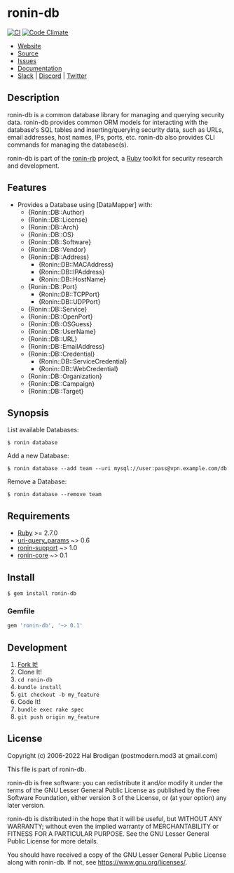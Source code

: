 # ronin-db

[![CI](https://github.com/ronin-rb/ronin-db/actions/workflows/ruby.yml/badge.svg)](https://github.com/ronin-rb/ronin-db/actions/workflows/ruby.yml)
[![Code Climate](https://codeclimate.com/github/ronin-rb/ronin-db.svg)](https://codeclimate.com/github/ronin-rb/ronin-db)

* [Website](https://ronin-rb.dev)
* [Source](https://github.com/ronin-rb/ronin-db)
* [Issues](https://github.com/ronin-rb/ronin-db/issues)
* [Documentation](https://ronin-rb.dev/docs/ronin-db/frames)
* [Slack](https://ronin-rb.slack.com) |
  [Discord](https://discord.gg/6WAb3PsVX9) |
  [Twitter](https://twitter.com/ronin_rb)

## Description

ronin-db is a common database library for managing and querying security data.
ronin-db provides common ORM models for interacting with the database's SQL
tables and inserting/querying security data, such as URLs, email addresses,
host names, IPs, ports, etc. ronin-db also provides CLI commands for managing
the database(s).

ronin-db is part of the [ronin-rb] project, a [Ruby] toolkit for security
research and development.

## Features

* Provides a Database using [DataMapper] with:
  * {Ronin::DB::Author}
  * {Ronin::DB::License}
  * {Ronin::DB::Arch}
  * {Ronin::DB::OS}
  * {Ronin::DB::Software}
  * {Ronin::DB::Vendor}
  * {Ronin::DB::Address}
    * {Ronin::DB::MACAddress}
    * {Ronin::DB::IPAddress}
    * {Ronin::DB::HostName}
  * {Ronin::DB::Port}
    * {Ronin::DB::TCPPort}
    * {Ronin::DB::UDPPort}
  * {Ronin::DB::Service}
  * {Ronin::DB::OpenPort}
  * {Ronin::DB::OSGuess}
  * {Ronin::DB::UserName}
  * {Ronin::DB::URL}
  * {Ronin::DB::EmailAddress}
  * {Ronin::DB::Credential}
    * {Ronin::DB::ServiceCredential}
    * {Ronin::DB::WebCredential}
  * {Ronin::DB::Organization}
  * {Ronin::DB::Campaign}
  * {Ronin::DB::Target}

## Synopsis

List available Databases:

```shell
$ ronin database
```

Add a new Database:

```shell
$ ronin database --add team --uri mysql://user:pass@vpn.example.com/db
```

Remove a Database:

```shell
$ ronin database --remove team
```

## Requirements

* [Ruby] >= 2.7.0
* [uri-query_params] ~> 0.6
* [ronin-support] ~> 1.0
* [ronin-core] ~> 0.1

## Install

```shell
$ gem install ronin-db
```

### Gemfile

```ruby
gem 'ronin-db', '~> 0.1'
```

## Development

1. [Fork It!](https://github.com/ronin-rb/ronin-db/fork)
2. Clone It!
3. `cd ronin-db`
4. `bundle install`
5. `git checkout -b my_feature`
6. Code It!
7. `bundle exec rake spec`
8. `git push origin my_feature`

## License

Copyright (c) 2006-2022 Hal Brodigan (postmodern.mod3 at gmail.com)

This file is part of ronin-db.

ronin-db is free software: you can redistribute it and/or modify
it under the terms of the GNU Lesser General Public License as published
by the Free Software Foundation, either version 3 of the License, or
(at your option) any later version.

ronin-db is distributed in the hope that it will be useful,
but WITHOUT ANY WARRANTY; without even the implied warranty of
MERCHANTABILITY or FITNESS FOR A PARTICULAR PURPOSE.  See the
GNU Lesser General Public License for more details.

You should have received a copy of the GNU Lesser General Public License
along with ronin-db.  If not, see <https://www.gnu.org/licenses/>.

[ronin-rb]: https://ronin-rb.dev/
[Ruby]: https://www.ruby-lang.org

[libsqlite3]: https://sqlite.org/
[uri-query_params]: https://github.com/postmodern/uri-query_params#readme
[ronin-support]: https://github.com/ronin-rb/ronin-support#readme
[ronin-core]: https://github.com/ronin-rb/ronin-core#readme
